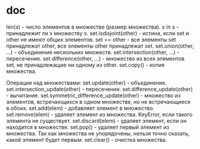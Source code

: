 # doc
len(s) - число элементов в множестве (размер множества).
x in s - принадлежит ли x множеству s.
set.isdisjoint(other) - истина, если set и other не имеют общих элементов.
set == other - все элементы set принадлежат other, все элементы other принадлежат set.
set.union(other, ...) - объединение нескольких множеств.
set.intersection(other, ...) - пересечение.
set.difference(other, ...) - множество из всех элементов set, не принадлежащие ни одному из other.
set.copy() - копия множества.

Операции над множествами:
set.update(other) - объединение.
set.intersection_update(other) - пересечение.
set.difference_update(other) - вычитание.
set.symmetric_difference_update(other) - множество из элементов, встречающихся в одном множестве, но не встречающиеся в обоих.
set.add(elem) - добавляет элемент в множество.
set.remove(elem) - удаляет элемент из множества. KeyError, если такого элемента не существует.
set.discard(elem) - удаляет элемент, если он находится в множестве.
set.pop() - удаляет первый элемент из множества. Так как множества не упорядочены, нельзя точно сказать, какой элемент будет первым.
set.clear() - очистка множества.
